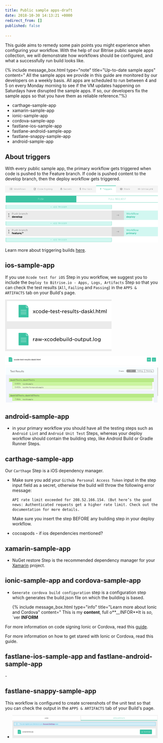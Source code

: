 ```yaml
---
title: Public sample apps-draft
date: 2018-10-30 14:13:21 +0000
redirect_from: []
published: false

---
```

This guide aims to remedy some pain points you might experience when configuring your workflow. With the help of our Bitrise public sample apps collection, we will demonstrate how workflows should be configured, and what a successfully run build looks like.

{% include message_box.html type="note" title="Up-to-date sample apps" content=" All the sample apps we provide in this guide are monitored by our developers on a weekly basis. All apps are scheduled to run between 4 and 5 on every Monday morning to see if the VM updates happening on Saturdays have disrupted the sample apps. If so, our developers fix the sample apps so that you have them as reliable reference."%}

* carthage-sample-app
* xamarin-sample-app
* ionic-sample-app
* cordova-sample-app
* fastlane-ios-sample-app
* fastlane-android-sample-app
* fastlane-snappy-sample-app
* android-sample-app

## About triggers

With every public sample app, the primary workflow gets triggered when code is pushed to the Feature branch. If code is pushed content to the develop branch, then the deploy workflow gets triggered.

![](/img/triggers-sample-app.png)

Learn more about triggering builds [here](/builds/triggering-builds/triggering-builds/).

## ios-sample-app

If you use `Xcode test for iOS` Step in you workflow, we suggest you to include the `Deploy to Bitrise.io - Apps, Logs, Artifacts` Step so that you can check the test results (`All`, `Failing` and `Passing`) in the `APPS & ARTIFACTS` tab on your Build's page.  

![](/img/sample-app-ios.png)

![](/img/xcode-test-results.png)

## android-sample-app

* in your primary workflow you should have all the testing steps such as `Android Lint` and `Android Unit Test` Steps, whereas your deploy workflow should contain the building step, like Android Build or Gradle Runner Steps.

## carthage-sample-app

Our `Carthage` Step is a iOS dependency manager. 

* Make sure you add your `Github Personal Access Token` input in the step input field as a secret, otherwise the build will throw the following error message: 

      API rate limit exceeded for 208.52.166.154. (But here’s the good news: Authenticated requests get a higher rate limit. Check out the documentation for more details.

  Make sure you insert the step BEFORE any building step in your deploy workflow.
* cocoapods - if ios dependencies mentioned?

## xamarin-sample-app

* NuGet restore Step is the recommended dependency manager for your [Xamarin](/getting-started/getting-started-with-xamarin-apps/) project.

## ionic-sample-app and cordova-sample-app

* `Generate cordova build configuration` step is a configuration step which generates the build.json file on which the building is based.

  {% include message_box.html type="info" title="Learn more about Ionic and Cordova" content=" This is my **content**, full o**__INFOR**It is *so*, \`ver **INFORM**

For more information on code signing Ionic or Cordova, read this [guide](/code-signing/ios-code-signing/ionic-cordova-code-signing/).

For more information on how to get stared with Ionic or Cordova, read this guide.

## fastlane-ios-sample-app and fastlane-android-sample-app

\-

## fastlane-snappy-sample-app

This workflow is configured to create screenshots of the unit test so that you can check the output in the `APPS & ARTIFACTS` tab of your Build's page.

* ![](/img/screenshot-snappy.png)